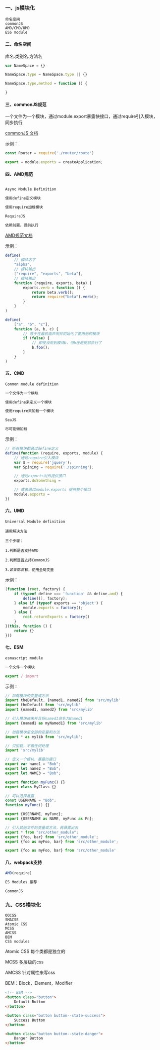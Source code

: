 ### 一、js模块化
    
```
命名空间
commonJS
AMD/CMD/UMD
ES6 module
```

#### 二、命名空间


库名.类别名.方法名

```js
var NameSpace = {}

NameSpace.type = NameSpace.type || {}

NameSpace.type.method = function () {

}
```

#### 三、commonJS规范

一个文件为一个模块，通过module.export暴露快接口，通过require引入模块，同步执行

[commonJS 文档](http://wiki.commonjs.org/wiki/Modules/1.1.1)

示例：

```js
const Router = require('./router/route')

export = module.exports = createApplication;
```

#### 四、AMD规范

```js

Async Module Definition

使用define定义模块

使用require加载模块

RequireJS

依赖前置，提前执行
```

[AMD规范文档](https://github.com/amdjs/amdjs-api/wiki/AMD)

示例：

```js
define(
    // 模块名字
    "alpha",
    // 模块输出
    ["require", "exports", "beta"],
    // 模块输出
    function (require, exports, beta) {
        exports.verb = function () {
            return beta.verb();
            return require("beta").verb();
        }
    }
)

define(
    ["a", "b", "c"],
    function (a, b, c) {
        // 等于在最前面声明并初始化了要用到的模块
        if (false) {
            // 即使没用到模块b，但b还是提前执行了
            b.foo();
        }
    }
)
```


#### 五、CMD

```js
Common module definition

一个文件为一个模块

使用define来定义一个模块

使用require来加载一个模块

SeaJS

尽可能懒加载
```

示例：

```js
// 所有模块都通过define定义
define(function (require, exports, module) {
    // 通过require引入模块
    var $ = require('jquery');
    var Spining = require('./spinning');

    // 通过exports对外提供接口
    exports.doSomething =

    // 或者通过module.exports 提供整个接口
    module.exports =
})
```

#### 六、UMD

```
Universal Module definition

通用解决方法

三个步骤： 

1.判断是否支持AMD

2.判断是否支持CommonJS

3.如果都没有，使用全局变量
```

示例：

```js
(function (root, factory) {
    if (typeof define === 'function' && define.amd) {
        define([], factory);
    } else if (typeof exports == 'object') {
        module.exports = factory();
    } else {
        root.returnExports = factory()
    }
}(this, function () {
    return {}
}))
```

#### 七、ESM

```js
esmascript module

一个文件一个模块

export / import
```

示例：

```js
// 加载模块的变量或方法
import theDefault, {named1, named2} from 'src/mylib'
import theDefault from 'src/mylib'
import {named1, named2} from 'src/mylib'

// 引入模块进来并且将named1命名为Named1
import {named1 as myNamed1} from 'src/mylib'

// 加载模块里全部的变量和方法
import * as mylib from 'src/mylib';

// 只加载，不做任何处理
import 'src/mylib'

// 定义一个模块，暴露的接口
export var name1 = "Bob";
export let name2 = "Bob";
export let NAME3 = "Bob";

export function myFunc() {}
export class MyClass {}

// 可以选择暴露
const USERNAME = "Bob";
function myFunc() {}

export {USERNAME, myFunc};
export {USERNAME as NAME, myFunc as Fn};

// 引入其他文件的变量或方法，再暴露出去
export * from "src/other_module";
export {foo, bar} from 'src/other_module';
export {foo as myFoo, bar} from 'src/other_module';

export {foo as myFoo, bar} from 'src/other_module'
```

#### 八、webpack支持

```js
AMD(require)

ES Modules 推荐

CommonJS
```

### 九、CSS模块化

```
OOCSS
SMACSS
Atomic CSS
MCSS
AMCSS
BEM
CSS modules
```

Atomic CSS 每个类都是独立的

MCSS 多层级的css

AMCSS 针对属性来写css

BEM：Block，Element，Modifier


```html
<!-- BEM -->
<button class="button"> 
    Default Button 
</button>

<button class="button button--state-success">
    Success Button 
</button>

<button class="button button--state-danger">
    Danger Button 
</button>
```